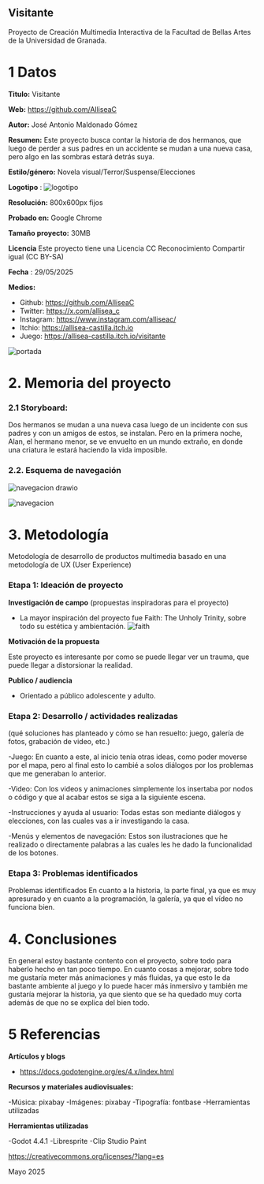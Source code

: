 ## Visitante

Proyecto de Creación Multimedia Interactiva de la  Facultad de Bellas Artes de la Universidad de Granada.



# 1 Datos 



**Titulo:** Visitante

**Web:**  https://github.com/AlliseaC

**Autor:**  José Antonio Maldonado Gómez

**Resumen:**  Este proyecto busca contar la historia de dos hermanos, que luego de perder a sus padres en un accidente se mudan a una nueva casa, pero algo en las sombras estará detrás suya.

**Estilo/género:**  Novela visual/Terror/Suspense/Elecciones

**Logotipo** : ![logotipo](https://photos.app.goo.gl/dfyxgn2Ft3xUTeQX9)

**Resolución:** 800x600px fijos

**Probado en:**  Google Chrome

**Tamaño proyecto:** 30MB 

**Licencia** Este proyecto tiene una Licencia CC Reconocimiento Compartir igual (CC BY-SA)

**Fecha** : 29/05/2025

**Medios:** 

- Github: https://github.com/AlliseaC
- Twitter: https://x.com/allisea_c
- Instagram: https://www.instagram.com/alliseac/
- Itchio: https://allisea-castilla.itch.io
- Juego: https://allisea-castilla.itch.io/visitante

![portada](https://photos.app.goo.gl/51Kt3PK5Cjeh7DXe8)


# 2. Memoria del proyecto 

### 2.1 Storyboard: 



Dos hermanos se mudan a una nueva casa luego de un incidente con sus padres y con un amigos de estos, se instalan. Pero en la primera noche, Alan, el hermano menor, se ve envuelto en un mundo extraño, en donde una criatura le estará haciendo la vida imposible.



### 2.2. Esquema de navegación 

![navegacion drawio](https://github.com/user-attachments/assets/e61915f8-8ab3-4c54-8db8-ee63e298db74)


![navegacion](https://photos.app.goo.gl/xgqdQhdBPbGMJ1AU8)






# 3. Metodología

Metodología de desarrollo de productos multimedia basado en una metodología de UX (User Experience)



### Etapa 1: Ideación de proyecto

**Investigación de campo** (propuestas inspiradoras para el proyecto)

- La mayor inspiración del proyecto fue Faith: The Unholy Trinity, sobre todo su estética y ambientación.
![faith](https://photos.app.goo.gl/rCzvoBPR1QKp7bfj6)


**Motivación de la propuesta** 

Este proyecto es interesante por como se puede llegar ver un trauma, que puede llegar a distorsionar la realidad.



**Publico / audiencia**

- Orientado a público adolescente y adulto.





### Etapa 2: Desarrollo / actividades realizadas

(qué soluciones has planteado y cómo se han resuelto: juego, galería de fotos, grabación de video, etc.)

-Juego: En cuanto a este, al inicio tenía otras ideas, como poder moverse por el mapa, pero al final esto lo cambié a solos diálogos por los problemas que me generaban lo anterior.

-Video: Con los videos y animaciones simplemente los insertaba por nodos o código y que al acabar estos se siga a la siguiente escena.

-Instrucciones y ayuda al usuario: Todas estas son mediante diálogos y elecciones, con las cuales vas a ir investigando la casa.

-Menús y elementos de navegación: Estos son ilustraciones que he realizado o directamente palabras a las cuales les he dado la funcionalidad de los botones.



### Etapa 3: Problemas identificados

Problemas identificados
En cuanto a la historia, la parte final, ya que es muy apresurado y en cuanto a la programación, la galería, ya que el vídeo no funciona bien.



# 4. Conclusiones 

En general estoy bastante contento con el proyecto, sobre todo para haberlo hecho en tan poco tiempo. En cuanto cosas a mejorar, sobre todo me gustaría meter más animaciones y más fluidas, ya que esto le da bastante ambiente al juego y lo puede hacer más inmersivo y también me gustaría mejorar la historia, ya que siento que se ha quedado muy corta además de que no se explica del bien todo.






# 5 Referencias 

**Artículos y blogs** 

- https://docs.godotengine.org/es/4.x/index.html

**Recursos y materiales audiovisuales:**

-Música: pixabay
-Imágenes: pixabay
-Tipografía: fontbase
-Herramientas utilizadas

**Herramientas utilizadas**

-Godot 4.4.1
-Libresprite
-Clip Studio Paint




https://creativecommons.org/licenses/?lang=es

Mayo 2025
